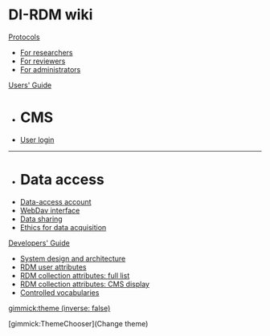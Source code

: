# DI-RDM wiki

[Protocols]()

  * [For researchers](protocols/researcher.md) 
  * [For reviewers](protocols/reviewer.md) 
  * [For administrators](protocols/administrator.md) 

[Users' Guide]()

  * # CMS 
  * [User login](guides/user_login.md)
  - - - -
  * # Data access 
  * [Data-access account](guides/data_access_account.md)
  * [WebDav interface](guides/webdav.md)
  * [Data sharing](guides/sharing.md)
  * [Ethics for data acquisition](guides/ethics.md)
 
[Developers' Guide]()

  * [System design and architecture](development/design_architecture.md)
  * [RDM user attributes](development/user_attributes.md)
  * [RDM collection attributes: full list](development/collection_attributes.md)
  * [RDM collection attributes: CMS display](development/cms_collection_attrs.md)
  * [Controlled vocabularies](development/vocabularies.md)
 

[gimmick:theme (inverse: false)](cerulean)

[gimmick:ThemeChooser](Change theme)
